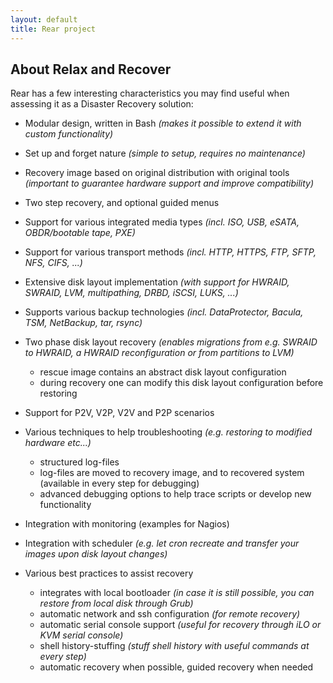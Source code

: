 ```yaml
---
layout: default
title: Rear project
---
```


## About Relax and Recover ##

Rear has a few interesting characteristics you may find useful when assessing
it as a Disaster Recovery solution:

 * Modular design, written in Bash
   _(makes it possible to extend it with custom functionality)_

 * Set up and forget nature _(simple to setup, requires no maintenance)_

 * Recovery image based on original distribution with original tools
   _(important to guarantee hardware support and improve compatibility)_

 * Two step recovery, and optional guided menus

 * Support for various integrated media types
   _(incl. ISO, USB, eSATA, OBDR/bootable tape, PXE)_

 * Support for various transport methods
   _(incl. HTTP, HTTPS, FTP, SFTP, NFS, CIFS, ...)_

 * Extensive disk layout implementation
   _(with support for HWRAID, SWRAID, LVM, multipathing, DRBD, iSCSI, LUKS, ...)_

 * Supports various backup technologies
   _(incl. DataProtector, Bacula, TSM, NetBackup, tar, rsync)_

 * Two phase disk layout recovery
   _(enables migrations from e.g. SWRAID to HWRAID, a HWRAID reconfiguration or from partitions to LVM)_
   * rescue image contains an abstract disk layout configuration
   * during recovery one can modify this disk layout configuration before restoring

 * Support for P2V, V2P, V2V and P2P scenarios

 * Various techniques to help troubleshooting
   _(e.g. restoring to modified hardware etc...)_
   * structured log-files
   * log-files are moved to recovery image, and to recovered system (available in every step for debugging)
   * advanced debugging options to help trace scripts or develop new functionality

 * Integration with monitoring (examples for Nagios)

 * Integration with scheduler
   _(e.g. let cron recreate and transfer your images upon disk layout changes)_

 * Various best practices to assist recovery
   * integrates with local bootloader
     _(in case it is still possible, you can restore from local disk through Grub)_
   * automatic network and ssh configuration
     _(for remote recovery)_
   * automatic serial console support
     _(useful for recovery through iLO or KVM serial console)_
   * shell history-stuffing
     _(stuff shell history with useful commands at every step)_
   * automatic recovery when possible, guided recovery when needed
